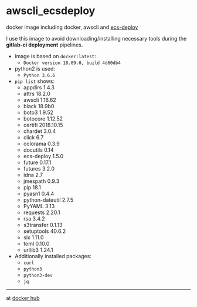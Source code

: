 # awscli_ecsdeploy
docker image including docker, awscli and [ecs-deploy](https://github.com/fabfuel/ecs-deploy/releases)

I use this image to avoid downloading/installing necessary tools during the **gitlab-ci deployment** pipelines.

* image is based on `docker:latest`:
  - `Docker version 18.09.0, build 4d60db4`
* python2 is used:
  - `Python 3.6.6`
* `pip list` shows:
  - appdirs         1.4.3     
  - attrs           18.2.0  
  - awscli          1.16.62
  - black           18.9b0
  - boto3           1.9.52
  - botocore        1.12.52
  - certifi         2018.10.15
  - chardet         3.0.4
  - click           6.7
  - colorama        0.3.9
  - docutils        0.14
  - ecs-deploy      1.5.0
  - future          0.17.1
  - futures         3.2.0
  - idna            2.7
  - jmespath        0.9.3
  - pip             18.1
  - pyasn1          0.4.4
  - python-dateutil 2.7.5
  - PyYAML          3.13
  - requests        2.20.1
  - rsa             3.4.2
  - s3transfer      0.1.13
  - setuptools      40.6.2
  - six             1.11.0
  - toml            0.10.0  
  - urllib3         1.24.1
* Additionally installed packages:
  - `curl`
  - `python3`
  - `python3-dev`
  - `jq`

---

at [docker hub](https://hub.docker.com/r/normoes/awscli_ecsdeploy/)
